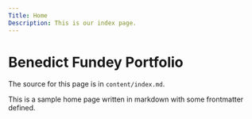 ```yaml
---
Title: Home
Description: This is our index page.
---
```


Benedict Fundey Portfolio 
==========================

The source for this page is in `content/index.md`.

This is a sample home page written in markdown with some frontmatter defined.
